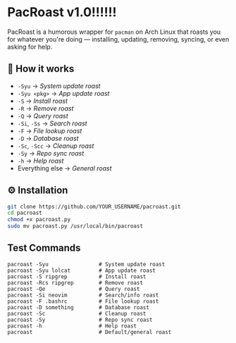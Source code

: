# PacRoast v1.0!!!!!!

PacRoast is a humorous wrapper for `pacman` on Arch Linux that roasts you for whatever you're doing — installing, updating, removing, syncing, or even asking for help.

## 🧠 How it works
- `-Syu` → *System update roast*
- `-Syu <pkg>` → *App update roast*
- `-S` → *Install roast*
- `-R` → *Remove roast*
- `-Q` → *Query roast*
- `-Si`, `-Ss` → *Search roast*
- `-F` → *File lookup roast*
- `-D` → *Database roast*
- `-Sc`, `-Scc` → *Cleanup roast*
- `-Sy` → *Repo sync roast*
- `-h` → *Help roast*
- Everything else → *General roast*

## ⚙️ Installation
```bash
git clone https://github.com/YOUR_USERNAME/pacroast.git
cd pacroast
chmod +x pacroast.py
sudo mv pacroast.py /usr/local/bin/pacroast
```
## Test Commands
```
pacroast -Syu                # System update roast
pacroast -Syu lolcat         # App update roast
pacroast -S ripgrep          # Install roast
pacroast -Rcs ripgrep        # Remove roast
pacroast -Qe                 # Query roast
pacroast -Si neovim          # Search/info roast
pacroast -F .bashrc          # File lookup roast
pacroast -D something        # Database roast
pacroast -Sc                 # Cleanup roast
pacroast -Sy                 # Repo sync roast
pacroast -h                  # Help roast
pacroast                     # Default/general roast
